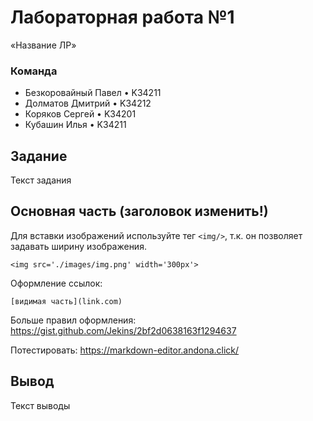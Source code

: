 # Лабораторная работа №1
«Название ЛР»

### Команда
* Безкоровайный Павел • K34211
* Долматов Дмитрий • K34212
* Коряков Сергей • K34201
* Кубашин Илья • K34211

## Задание
Текст задания

## Основная часть (заголовок изменить!)

Для вставки изображений используйте тег `<img/>`, т.к. он позволяет задавать ширину изображения.

`<img src='./images/img.png' width='300px'>`

Оформление ссылок:

`[видимая часть](link.com)`

Больше правил оформления: https://gist.github.com/Jekins/2bf2d0638163f1294637

Потестировать: https://markdown-editor.andona.click/

## Вывод
Текст выводы
